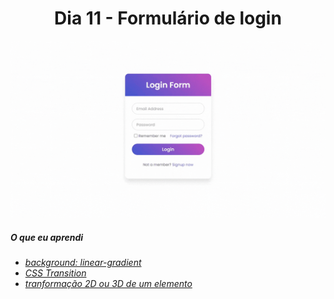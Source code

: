 
<h1 align= "center">
 Dia 11 - Formulário de login <a name="id11"></a>
</h1>

 ![](https://github.com/leokattah/30_dias_De_CSS/blob/main/assets/dia11.gif)

 ##### O que eu aprendi

* *[background: linear-gradient](https://www.w3schools.com/css/css3_gradients.asp)*
* *[CSS Transition](https://www.w3schools.com/css/css3_transitions.asp)*
* *[tranformação 2D ou 3D de um elemento](https://www.w3schools.com/cssref/css3_pr_transform.asp)*


